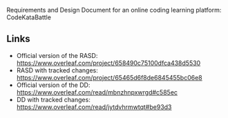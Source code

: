 Requirements and Design Document for an online coding learning platform: CodeKataBattle

## Links 

- Official version of the RASD: https://www.overleaf.com/project/658490c75100dfca438d5530
- RASD with tracked changes: https://www.overleaf.com/project/65465d6f8de6845455bc06e8
- Official version of the DD: https://www.overleaf.com/read/mbnzhnpxwrgd#c585ec
- DD with tracked changes: https://www.overleaf.com/read/jytdvhrmwtqt#be93d3
